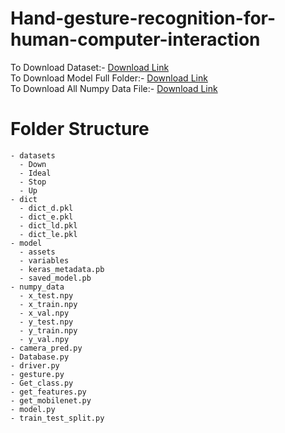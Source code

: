 # Hand-gesture-recognition-for-human-computer-interaction


To Download Dataset:-  [Download Link](https://drive.google.com/drive/folders/1CtsjxFS2MR-X8xk5FyjXHrMWPKPjPYmG?usp=sharing) <br />
To Download Model Full Folder:- [Download Link](https://drive.google.com/drive/folders/1azePJMYdag_-yBZHaGKl1-eAD7JeynVT?usp=sharing) <br />
To Download All Numpy Data File:- [Download Link](https://drive.google.com/drive/folders/1cqRjCj4u6XvJTECWRfcNCGlmKsK37ccX?usp=sharing) <br />

# Folder Structure
```
- datasets
  - Down
  - Ideal
  - Stop
  - Up
- dict
  - dict_d.pkl
  - dict_e.pkl
  - dict_ld.pkl
  - dict_le.pkl
- model
  - assets
  - variables
  - keras_metadata.pb
  - saved_model.pb
- numpy_data
  - x_test.npy
  - x_train.npy
  - x_val.npy
  - y_test.npy
  - y_train.npy
  - y_val.npy
- camera_pred.py
- Database.py
- driver.py
- gesture.py
- Get_class.py
- get_features.py
- get_mobilenet.py
- model.py
- train_test_split.py
```
